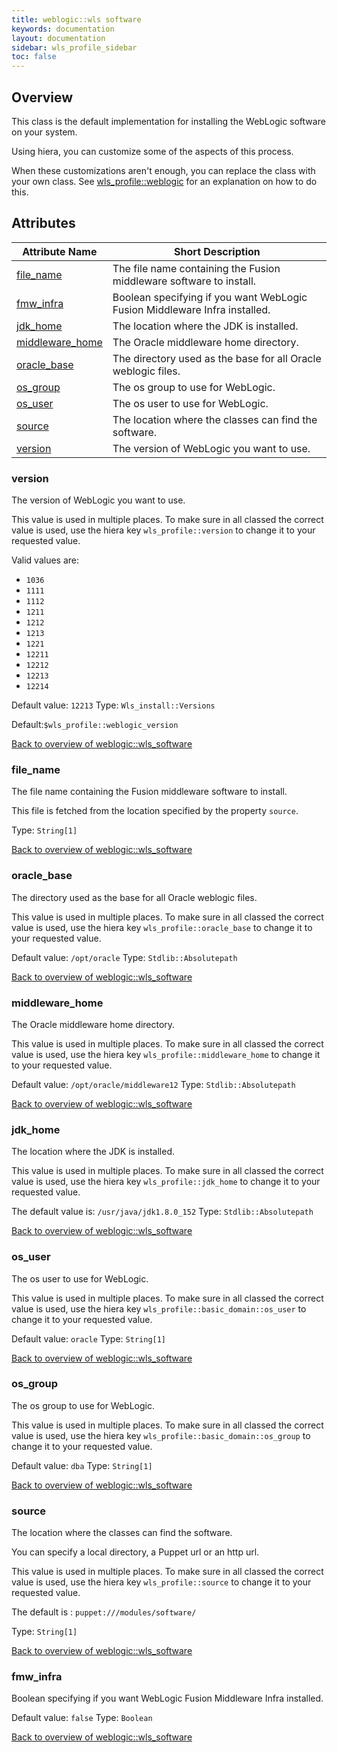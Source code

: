 ```yaml
---
title: weblogic::wls software
keywords: documentation
layout: documentation
sidebar: wls_profile_sidebar
toc: false
---
```

## Overview

This class is the default implementation for installing the WebLogic software on your system.

Using hiera, you can customize some of the aspects of this process.

When these customizations aren't enough, you can replace the class with your own class. See [wls_profile::weblogic](./weblogic.html) for an explanation on how to do this.






## Attributes



Attribute Name                                             | Short Description                                                          |
---------------------------------------------------------- | -------------------------------------------------------------------------- |
[file_name](#weblogic::wls_software_file_name)             | The file name containing the Fusion middleware software to install.        |
[fmw_infra](#weblogic::wls_software_fmw_infra)             | Boolean specifying if you want WebLogic Fusion Middleware Infra installed. |
[jdk_home](#weblogic::wls_software_jdk_home)               | The location where the JDK is installed.                                   |
[middleware_home](#weblogic::wls_software_middleware_home) | The Oracle middleware home directory.                                      |
[oracle_base](#weblogic::wls_software_oracle_base)         | The directory used as the base for all Oracle weblogic files.              |
[os_group](#weblogic::wls_software_os_group)               | The os group to use for WebLogic.                                          |
[os_user](#weblogic::wls_software_os_user)                 | The os user to use for WebLogic.                                           |
[source](#weblogic::wls_software_source)                   | The location where the classes can find the software.                      |
[version](#weblogic::wls_software_version)                 | The version of WebLogic you want to use.                                   |




### version<a name='weblogic::wls_software_version'>

The version of WebLogic you want to use.

This value is used in multiple places. To make sure in all classed the correct value is used, use the hiera key `wls_profile::version` to change it to your requested value.

Valid values are:

  - `1036`
  - `1111`
  - `1112`
  - `1211`
  - `1212`
  - `1213`
  - `1221`
  - `12211`
  - `12212`
  - `12213`
  - `12214`

Default value: `12213`
Type: `Wls_install::Versions`

Default:`$wls_profile::weblogic_version`

[Back to overview of weblogic::wls_software](#attributes)

### file_name<a name='weblogic::wls_software_file_name'>

The file name containing the Fusion middleware software to install.

This file is fetched from the location specified by the property `source`.


Type: `String[1]`


[Back to overview of weblogic::wls_software](#attributes)

### oracle_base<a name='weblogic::wls_software_oracle_base'>

The directory used as the base for all Oracle weblogic files.

This value is used in multiple places. To make sure in all classed the correct value is used, use the hiera key `wls_profile::oracle_base` to change it to your requested value.

Default value: `/opt/oracle`
Type: `Stdlib::Absolutepath`


[Back to overview of weblogic::wls_software](#attributes)

### middleware_home<a name='weblogic::wls_software_middleware_home'>

The Oracle middleware home directory.

This value is used in multiple places. To make sure in all classed the correct value is used, use the hiera key `wls_profile::middleware_home` to change it to your requested value.

Default value: `/opt/oracle/middleware12`
Type: `Stdlib::Absolutepath`


[Back to overview of weblogic::wls_software](#attributes)

### jdk_home<a name='weblogic::wls_software_jdk_home'>

The location where the JDK is installed.

This value is used in multiple places. To make sure in all classed the correct value is used, use the hiera key `wls_profile::jdk_home` to change it to your requested value.

The default value is: `/usr/java/jdk1.8.0_152`
Type: `Stdlib::Absolutepath`


[Back to overview of weblogic::wls_software](#attributes)

### os_user<a name='weblogic::wls_software_os_user'>

The os user to use for WebLogic.

This value is used in multiple places. To make sure in all classed the correct value is used, use the hiera key `wls_profile::basic_domain::os_user` to change it to your requested value.

Default value: `oracle`
Type: `String[1]`


[Back to overview of weblogic::wls_software](#attributes)

### os_group<a name='weblogic::wls_software_os_group'>

The os group to use for WebLogic.

This value is used in multiple places. To make sure in all classed the correct value is used, use the hiera key `wls_profile::basic_domain::os_group` to change it to your requested value.

Default value: `dba`
Type: `String[1]`


[Back to overview of weblogic::wls_software](#attributes)

### source<a name='weblogic::wls_software_source'>

The location where the classes can find the software. 

You can specify a local directory, a Puppet url or an http url.

This value is used in multiple places. To make sure in all classed the correct value is used, use the hiera key `wls_profile::source` to change it to your requested value.

The default is : `puppet:///modules/software/`

Type: `String[1]`


[Back to overview of weblogic::wls_software](#attributes)

### fmw_infra<a name='weblogic::wls_software_fmw_infra'>

Boolean specifying if you want WebLogic Fusion Middleware Infra installed.

Default value: `false`
Type: `Boolean`


[Back to overview of weblogic::wls_software](#attributes)
